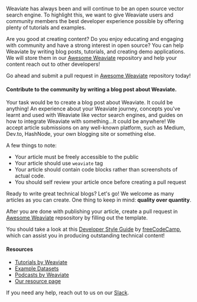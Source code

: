 Weaviate has always been and will continue to be an open source vector search engine. To highlight this, we want to give Weaviate users and community members the best developer experience possible by offering plenty of tutorials and examples.

Are you good at creating content? Do you enjoy educating and engaging with community and have a strong interest in open source? You can help Weaviate by writing blog posts, tutorials, and creating demo applications. We will store them in our [Awesome Weaviate](https://github.com/semi-technologies/awesome-weaviate) repository and help your content reach out to other developers!

Go ahead and submit a pull request in [Awesome Weaviate](https://github.com/semi-technologies/awesome-weaviate) repository today!

#### Contribute to the community by writing a blog post about Weaviate.

Your task would be to create a blog post about Weaviate. It could be anything! An experience about your Weaviate journey, concepts you've learnt and used with Weaviate like vector search engines, and guides on how to integrate Weaviate with something...It could be anywhere! We accept article submissions on any well-known platform, such as Medium, Dev.to, HashNode, your own blogging site or something else.

A few things to note:

* Your article must be freely accessible to the public
* Your article should use `weaviate` tag
* Your article should contain code blocks rather than screenshots of actual code.
* You should self review your article once before creating a pull request

Ready to write great technical blogs? Let's go! We welcome as many articles as you can create. One thing to keep in mind: **quality over quantity**.

After you are done with publishing your article, create a pull request in [Awesome Weaviate](https://github.com/semi-technologies/awesome-weaviate) repsository by filling out the template.

You should take a look at this [Developer Style Guide](https://www.freecodecamp.org/news/developer-news-style-guide/) by [freeCodeCamp](https://www.freecodecamp.org/), which can assist you in producing outstanding technical content!

#### Resources

* [Tutorials by Weaviate](https://weaviate.io/developers/weaviate/current/tutorials/index.html)
* [Example Datasets](https://weaviate.io/developers/weaviate/current/tutorials/example-datasets.html)
* [Podcasts by Weaviate](https://weaviate.io/podcast.html)
* [Our resource page](https://weaviate.io/resources.html)

If you need any help, reach out to us on our [Slack](https://weaviate.slack.com/).